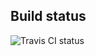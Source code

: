 ## Build status

![Travis CI status](https://travis-ci.org/elevendroids/mpd-display.svg?branch=master)


